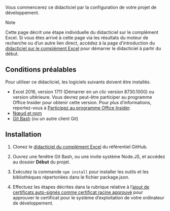 Vous commencerez ce didacticiel par la configuration de votre projet de développement. 

> [!NOTE]
> Cette page décrit une étape individuelle du didacticiel sur le complément Excel. Si vous êtes arrivé à cette page via les résultats du moteur de recherche ou d’un autre lien direct, accédez à la page d’introduction du [didacticiel sur le complément Excel](../tutorials/excel-tutorial.yml) pour démarrer le didacticiel à partir du début.

## <a name="prerequisites"></a>Conditions préalables

Pour utiliser ce didacticiel, les logiciels suivants doivent être installés. 

- Excel 2016, version 1711 (Démarrer en un clic version 8730.1000) ou version ultérieure. Vous devrez peut-être participer au programme Office Insider pour obtenir cette version. Pour plus d’informations, reportez-vous à [Participez au programme Office Insider](https://products.office.com/office-insider?tab=tab-1).
- [Nœud et npm](https://nodejs.org/en/) 
- [Git Bash](https://git-scm.com/downloads) (ou un autre client Git)

## <a name="setup"></a>Installation

1. Clonez le [didacticiel du complément Excel](https://github.com/OfficeDev/Excel-Add-in-Tutorial) du référentiel GitHub.

2. Ouvrez une fenêtre Git Bash, ou une invite système Node.JS, et accédez au dossier **Début** du projet.

3. Exécutez la commande `npm install` pour installer les outils et les bibliothèques répertoriées dans le fichier package.json. 

4. Effectuez les étapes décrites dans la rubrique relative à l’[ajout de certificats auto-signés comme certificat racine approuvé](https://github.com/OfficeDev/generator-office/blob/master/src/docs/ssl.md) pour approuver le certificat pour le système d’exploitation de votre ordinateur de développement.

